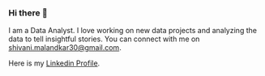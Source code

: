 ### Hi there 👋

<!--
**shivani3195/shivani3195** is a ✨ _special_ ✨ repository because its `README.md` (this file) appears on your GitHub profile.

Here are some ideas to get you started:

- 🔭 I’m currently working on ...
- 🌱 I’m currently learning ...
- 👯 I’m looking to collaborate on ...
- 🤔 I’m looking for help with ...
- 💬 Ask me about ...
- 📫 How to reach me: ...
- 😄 Pronouns: ...
- ⚡ Fun fact: ...
-->
I am a Data Analyst. I love working on new data projects and analyzing the data to tell insightful stories.
You can connect with me on shivani.malandkar30@gmail.com.

Here is my [Linkedin Profile](https://www.linkedin.com/in/shivani-malandkar/). 
